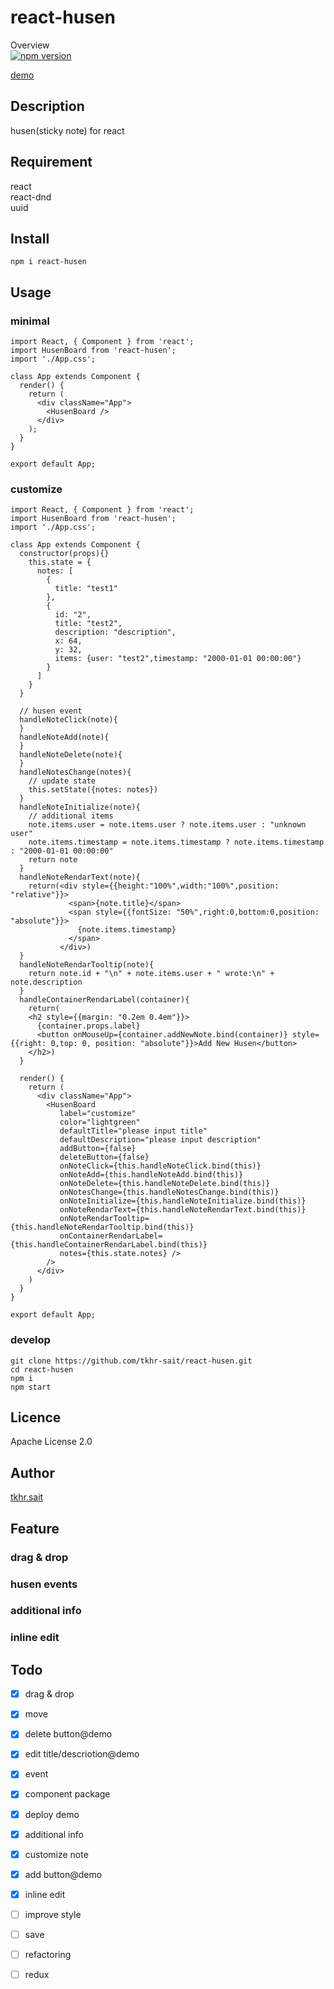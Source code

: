 # react-husen

Overview  
[![npm version](https://badge.fury.io/js/react-husen.svg)](https://badge.fury.io/js/react-husen)  

[demo](https://tkhr-sait.github.io/react-husen/)

## Description

husen(sticky note) for react

## Requirement

react  
react-dnd  
uuid  

## Install

```
npm i react-husen
```

## Usage

### minimal

```
import React, { Component } from 'react';
import HusenBoard from 'react-husen';
import './App.css';

class App extends Component {
  render() {
    return (
      <div className="App">
        <HusenBoard />
      </div>
    );
  }
}

export default App;
```

### customize

```
import React, { Component } from 'react';
import HusenBoard from 'react-husen';
import './App.css';

class App extends Component {
  constructor(props){}
    this.state = {
      notes: [
        {
          title: "test1"
        },
        {
          id: "2",
          title: "test2",
          description: "description",
          x: 64,
          y: 32,
          items: {user: "test2",timestamp: "2000-01-01 00:00:00"}
        }
      ]
    }
  }

  // husen event
  handleNoteClick(note){
  }
  handleNoteAdd(note){
  }
  handleNoteDelete(note){
  }
  handleNotesChange(notes){
    // update state
    this.setState({notes: notes})
  }
  handleNoteInitialize(note){
    // additional items
    note.items.user = note.items.user ? note.items.user : "unknown user"
    note.items.timestamp = note.items.timestamp ? note.items.timestamp : "2000-01-01 00:00:00"
    return note
  }
  handleNoteRendarText(note){
    return(<div style={{height:"100%",width:"100%",position: "relative"}}>
             <span>{note.title}</span>
             <span style={{fontSize: "50%",right:0,bottom:0,position: "absolute"}}>
               {note.items.timestamp}
             </span>
           </div>)
  }
  handleNoteRendarTooltip(note){
    return note.id + "\n" + note.items.user + " wrote:\n" + note.description
  }
  handleContainerRendarLabel(container){
    return(
    <h2 style={{margin: "0.2em 0.4em"}}>
      {container.props.label}
      <button onMouseUp={container.addNewNote.bind(container)} style={{right: 0,top: 0, position: "absolute"}}>Add New Husen</button>
    </h2>)
  }

  render() {
    return (
      <div className="App">
        <HusenBoard 
           label="customize" 
           color="lightgreen"
           defaultTitle="please input title"
           defaultDescription="please input description"
           addButton={false}
           deleteButton={false}
           onNoteClick={this.handleNoteClick.bind(this)}
           onNoteAdd={this.handleNoteAdd.bind(this)}
           onNoteDelete={this.handleNoteDelete.bind(this)}
           onNotesChange={this.handleNotesChange.bind(this)}
           onNoteInitialize={this.handleNoteInitialize.bind(this)}
           onNoteRendarText={this.handleNoteRendarText.bind(this)}
           onNoteRendarTooltip={this.handleNoteRendarTooltip.bind(this)}
           onContainerRendarLabel={this.handleContainerRendarLabel.bind(this)}
           notes={this.state.notes} />
        />
      </div>
    )
  }
}

export default App;
```

### develop

```
git clone https://github.com/tkhr-sait/react-husen.git
cd react-husen
npm i
npm start
```

## Licence

Apache License 2.0

## Author

[tkhr.sait](https://github.com/tkhr-sait)

## Feature

### drag & drop

### husen events

### additional info

### inline edit

## Todo

* [x] drag & drop
* [x] move
* [x] delete button@demo
* [x] edit title/descriotion@demo
* [x] event
* [x] component package
* [x] deploy demo
* [x] additional info
* [x] customize note
* [x] add button@demo
* [x] inline edit
* [ ] improve style
* [ ] save
* [ ] refactoring
* [ ] redux

